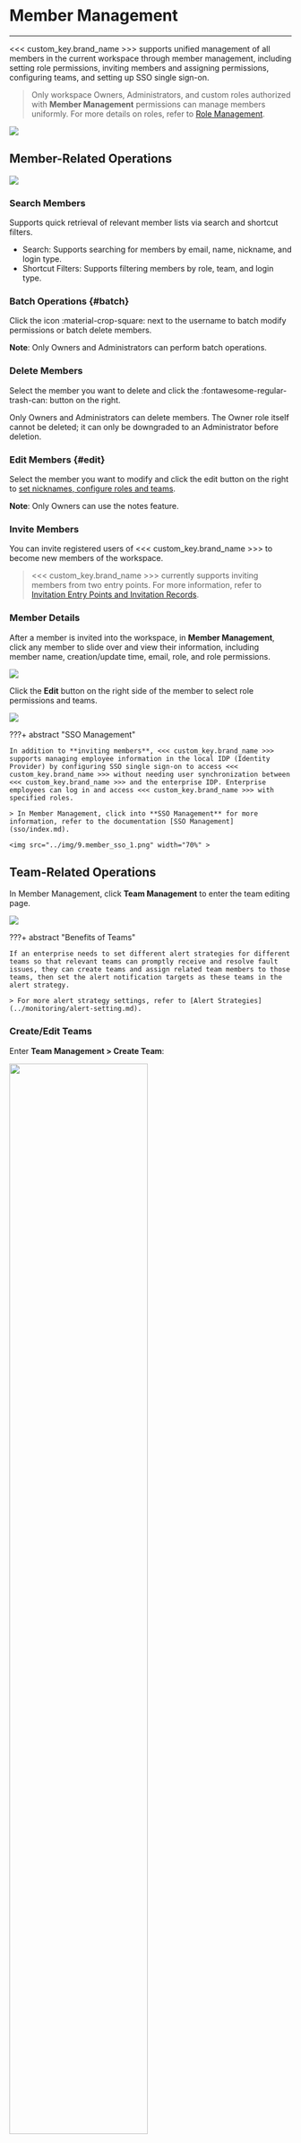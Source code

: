 # Member Management
---

<<< custom_key.brand_name >>> supports unified management of all members in the current workspace through member management, including setting role permissions, inviting members and assigning permissions, configuring teams, and setting up SSO single sign-on.

> Only workspace Owners, Administrators, and custom roles authorized with **Member Management** permissions can manage members uniformly. For more details on roles, refer to [Role Management](role-management.md).

![](img/8.member_10.png)

## Member-Related Operations

![](img/8.member_3.png)

### Search Members

Supports quick retrieval of relevant member lists via search and shortcut filters.

- Search: Supports searching for members by email, name, nickname, and login type.
- Shortcut Filters: Supports filtering members by role, team, and login type.

### Batch Operations {#batch}

Click the icon :material-crop-square: next to the username to batch modify permissions or batch delete members.

**Note**: Only Owners and Administrators can perform batch operations.


### Delete Members
     
Select the member you want to delete and click the :fontawesome-regular-trash-can: button on the right.

Only Owners and Administrators can delete members. The Owner role itself cannot be deleted; it can only be downgraded to an Administrator before deletion.

### Edit Members {#edit}

Select the member you want to modify and click the edit button on the right to <u>set nicknames, configure roles and teams</u>.

**Note**: Only Owners can use the notes feature.

### Invite Members

You can invite registered users of <<< custom_key.brand_name >>> to become new members of the workspace.

> <<< custom_key.brand_name >>> currently supports inviting members from two entry points. For more information, refer to [Invitation Entry Points and Invitation Records](./invite-member.md).

### Member Details

After a member is invited into the workspace, in **Member Management**, click any member to slide over and view their information, including member name, creation/update time, email, role, and role permissions.

![](img/8.member_7.png)

Click the **Edit** button on the right side of the member to select role permissions and teams.

![](img/8.member_8.png)

???+ abstract "SSO Management"

    In addition to **inviting members**, <<< custom_key.brand_name >>> supports managing employee information in the local IDP (Identity Provider) by configuring SSO single sign-on to access <<< custom_key.brand_name >>> without needing user synchronization between <<< custom_key.brand_name >>> and the enterprise IDP. Enterprise employees can log in and access <<< custom_key.brand_name >>> with specified roles.

    > In Member Management, click into **SSO Management** for more information, refer to the documentation [SSO Management](sso/index.md).

    <img src="../img/9.member_sso_1.png" width="70%" >

## Team-Related Operations

In Member Management, click **Team Management** to enter the team editing page.

![](img/8.member_9.png)

???+ abstract "Benefits of Teams"

    If an enterprise needs to set different alert strategies for different teams so that relevant teams can promptly receive and resolve fault issues, they can create teams and assign related team members to those teams, then set the alert notification targets as these teams in the alert strategy.

    > For more alert strategy settings, refer to [Alert Strategies](../monitoring/alert-setting.md).

### Create/Edit Teams

Enter **Team Management > Create Team**:

<img src="../img/1-member-3.png" width="70%" >

Customize the team name; in the left pending list, all members not in this team are displayed. You can click the search box to search for members to add. Select the member and click **Confirm** to add them to the right-hand **Member List**.

<img src="../img/1-member-4.png" width="70%" >

**Note**: When adding members, it will verify if the team name is duplicated. Duplicate names cannot be saved.

### Delete Teams

Tap a row of the team, and a :fontawesome-regular-trash-can: icon appears on the right. Clicking it shows a confirmation dialog;

Click **Confirm** to delete the team:

<img src="../img/1-member-2.png" width="60%" >

### Use Cases

You can apply newly created teams in **Monitoring** under **Alert Strategy Management** and **Notification Targets Management**.

:material-numeric-1-circle-outline: When creating a new alert configuration, you can choose the newly created team in the **Alert Notification Targets**.

<img src="../img/1-member-management-1.png" width="60%" >

:material-numeric-2-circle-outline: When creating new notification targets, you can choose the newly created team in SMS and email groups.

<img src="../img/1-member-management-2.png" width="60%" >